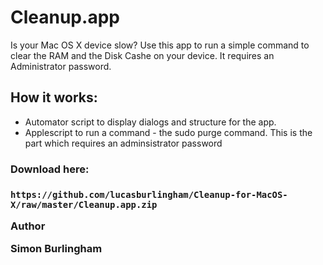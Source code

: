 # Cleanup.app
Is your Mac OS X device slow? Use this app to run a simple command to clear the RAM and the Disk Cashe on your device.
It requires an Administrator password.

<h2>How it works:</h2>
<ul>
  <li>Automator script to display dialogs and structure for the app.</li>
  <li>Applescript to run a command - the sudo purge command. This is the part which requires an adminsistrator password</li>
</ul>

<h3>Download here:<h3>
  <p><code>https://github.com/lucasburlingham/Cleanup-for-MacOS-X/raw/master/Cleanup.app.zip </code></p>
   

<p>Author</p>
<b>Simon Burlingham</b>
